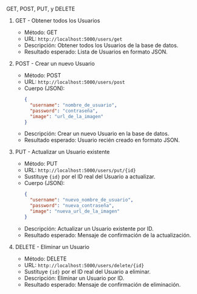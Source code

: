 GET, POST, PUT, y DELETE

1. GET - Obtener todos los Usuarios

   - Método: GET
   - URL: `http://localhost:5000/users/get`
   - Descripción: Obtener todos los Usuarios de la base de datos.
   - Resultado esperado: Lista de Usuarios en formato JSON.

2. POST - Crear un nuevo Usuario

   - Método: POST
   - URL: `http://localhost:5000/users/post`
   - Cuerpo (JSON):
     ```json
     {
       "username": "nombre_de_usuario",
       "password": "contraseña",
       "image": "url_de_la_imagen"
     }
     ```
   - Descripción: Crear un nuevo Usuario en la base de datos.
   - Resultado esperado: Usuario recién creado en formato JSON.

3. PUT - Actualizar un Usuario existente

   - Método: PUT
   - URL: `http://localhost:5000/users/put/{id}`
   - Sustituye `{id}` por el ID real del Usuario a actualizar.
   - Cuerpo (JSON):
     ```json
     {
       "username": "nuevo_nombre_de_usuario",
       "password": "nueva_contraseña",
       "image": "nueva_url_de_la_imagen"
     }
     ```
   - Descripción: Actualizar un Usuario existente por ID.
   - Resultado esperado: Mensaje de confirmación de la actualización.

4. DELETE - Eliminar un Usuario
   - Método: DELETE
   - URL: `http://localhost:5000/users/delete/{id}`
   - Sustituye `{id}` por el ID real del Usuario a eliminar.
   - Descripción: Eliminar un Usuario por ID.
   - Resultado esperado: Mensaje de confirmación de eliminación.
